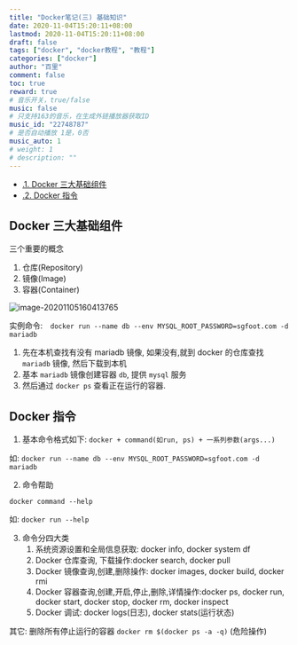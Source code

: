 ```yaml
---
title: "Docker笔记(三) 基础知识"
date: 2020-11-04T15:20:11+08:00
lastmod: 2020-11-04T15:20:11+08:00
draft: false
tags: ["docker", "docker教程", "教程"]
categories: ["docker"]
author: "百里"
comment: false
toc: true
reward: true
# 音乐开关，true/false
music: false
# 只支持163的音乐，在生成外链播放器获取ID
music_id: "22748787"
# 是否自动播放 1是，0否
music_auto: 1
# weight: 1
# description: ""
---
```

<!-- TOC -->

- [.1. Docker 三大基础组件](#1-docker-%E4%B8%89%E5%A4%A7%E5%9F%BA%E7%A1%80%E7%BB%84%E4%BB%B6)
- [.2. Docker 指令](#2-docker-%E6%8C%87%E4%BB%A4)

<!-- /TOC -->
## Docker 三大基础组件

三个重要的概念

1. 仓库(Repository)
2. 镜像(Image)
3. 容器(Container)

![image-20201105160413765](https://cdn.jsdelivr.net/gh/yezihack/assets/b/20201105160421.png?imageslim)

实例命令:　`docker run --name db --env MYSQL_ROOT_PASSWORD=sgfoot.com -d mariadb`

1. 先在本机查找有没有 mariadb 镜像, 如果没有,就到 docker 的仓库查找 `mariadb` 镜像, 然后下载到本机
2. 基本 `mariadb` 镜像创建容器 `db`, 提供 `mysql` 服务 
3. 然后通过 `docker ps` 查看正在运行的容器.

## Docker 指令

1. 基本命令格式如下:
`docker + command(如run, ps) + 一系列参数(args...)`

如: `docker run --name db --env MYSQL_ROOT_PASSWORD=sgfoot.com -d mariadb`

2. 命令帮助

`docker command --help`

如: `docker run --help`

3. 命令分四大类
    1. 系统资源设置和全局信息获取: docker info, docker system df
    2. Docker 仓库查询, 下载操作:docker search, docker pull
    3. Docker 镜像查询,创建,删除操作: docker images, docker build, docker rmi
    4. Docker 容器查询,创建,开启,停止,删除,详情操作:docker ps, docker run, docker start, docker stop, docker rm, docker inspect
    5. Docker 调试: docker logs(日志), docker stats(运行状态)

其它: 删除所有停止运行的容器 `docker rm $(docker ps -a -q)` (危险操作)